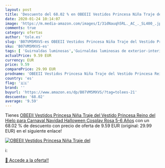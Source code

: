 ```yaml
---
layout: post
title: 'Descuento del 68.02 % en OBEEII Vestidos Princesa Niña Traje del '
date: 2020-01-24 10:14:07
image: 'https://m.media-amazon.com/images/I/31dNauqh5RL._AC_._SL400_.jpg'
comments: true
category: ofertas
author: 'tole.es'
slug: 'B07VM5MXVS-es OBEEII Vestidos Princesa Niña Traje del Vestido Princesa...'
sku: 'B07VM5MXVS-es'
tags: [ 'Guirnaldas luminosas','Guirnaldas luminosas de exterior-interior','Guirnaldas luminosas de interior','Iluminación','navidad', ]
actualPrice: 9.59 EUR
currency: EUR
price: 9.59
comparePrice: 29.99 EUR
prodname: 'OBEEII Vestidos Princesa Niña Traje del Vestido Princesa Reino del Hielo para Carnaval Navidad Halloween Cosplay Rosa 5-6 Años'
country: 'es'
flag: '🇪🇸'
brand: ''
buyurl: 'https://www.amazon.es/dp/B07VM5MXVS/?tag=tolees-21'
descuento: '68.02'
average: '9.59'
---
```


Tienes [OBEEII Vestidos Princesa Niña Traje del Vestido Princesa Reino del Hielo para Carnaval Navidad Halloween Cosplay Rosa 5-6 Años](https://www.amazon.es/dp/B07VM5MXVS/?tag=tolees-21) con un 68.02 % de descuento con precio de oferta de 9.59 EUR (original: 29.99 EUR) en el siguiente enlace!

[![OBEEII Vestidos Princesa Niña Traje del ](https://m.media-amazon.com/images/I/31dNauqh5RL._AC_._SL400_.jpg)](https://www.amazon.es/dp/B07VM5MXVS/?tag=tolees-21)

ℹ️:


[🛒 Accede a la oferta!!](https://www.amazon.es/dp/B07VM5MXVS/?tag=tolees-21)
